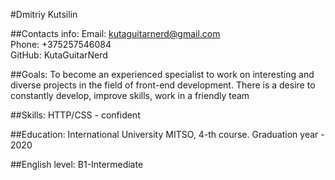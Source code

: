 #Dmitriy Kutsilin

##Contacts info:
Email: kutaguitarnerd@gmail.com  
Phone: +375257546084  
GitHub: KutaGuitarNerd  

##Goals:
To become an experienced specialist to work on interesting and diverse projects in the field of front-end development. There is a desire to constantly develop, improve skills, work in a friendly team

##Skills:
HTTP/CSS - confident

##Education:
International University MITSO, 4-th course. Graduation year - 2020

##English level:
B1-Intermediate
